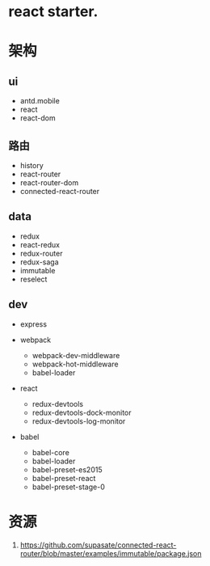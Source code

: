 # react starter.

# 架构

## ui
- antd.mobile
- react
- react-dom
## 路由
- history
- react-router
- react-router-dom
- connected-react-router 

## data
- redux
- react-redux
- redux-router
- redux-saga
- immutable
- reselect

## dev
- express
- webpack
  - webpack-dev-middleware
  - webpack-hot-middleware
  - babel-loader
- react
  - redux-devtools
  - redux-devtools-dock-monitor
  - redux-devtools-log-monitor

- babel
  - babel-core
  - babel-loader
  - babel-preset-es2015
  - babel-preset-react
  - babel-preset-stage-0



#  资源
1. https://github.com/supasate/connected-react-router/blob/master/examples/immutable/package.json